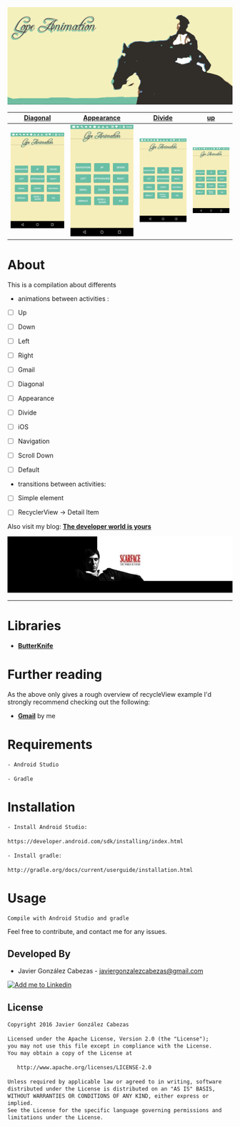 
<p align="center">
 <img src="https://github.com/CabezasGonzalezJavier/LopeAnimations/blob/master/portal1470.png" /> 
</p>


|[Diagonal](https://github.com/CabezasGonzalezJavier/LopeAnimations/blob/master/app/src/main/java/com/thedeveloperworldisyours/lope/DiagonalActivity.java) | [Appearance](https://github.com/CabezasGonzalezJavier/LopeAnimations/blob/master/app/src/main/java/com/thedeveloperworldisyours/lope/DiagonalActivity.java) | [Divide](https://github.com/CabezasGonzalezJavier/LopeAnimations/blob/master/app/src/main/java/com/thedeveloperworldisyours/lope/DiagonalActivity.java)|[up](https://github.com/CabezasGonzalezJavier/LopeAnimations/blob/master/app/src/main/java/com/thedeveloperworldisyours/lope/DiagonalActivity.java)|
| :---:        |     :---:      |     :---:       |     :---:      |
| ![animation_diagonal](https://github.com/CabezasGonzalezJavier/LopeAnimations/blob/master/diagonal.gif)   | ![animation_diagonal](https://github.com/CabezasGonzalezJavier/LopeAnimations/blob/master/appearance.gif)     | ![animation_diagonal](https://github.com/CabezasGonzalezJavier/LopeAnimations/blob/master/devide.gif)       | ![animation_diagonal](https://github.com/CabezasGonzalezJavier/LopeAnimations/blob/master/up.gif)       |

# About
  This is a compilation about differents 
  
  * animations between activities :
  
 - [ ] Up
 - [ ] Down
 - [ ] Left
 - [ ] Right
 - [ ] Gmail
 - [ ] Diagonal
 - [ ] Appearance
 - [ ] Divide
 - [ ] iOS
 - [ ] Navigation
 - [ ] Scroll Down 
 - [ ] Default
 
 
 * transitions between activities:
 
 - [ ] Simple element
 - [ ] RecyclerView -> Detail Item

  
  Also visit my blog: **[The developer world is yours](http://thedeveloperworldisyours.com)**
  
<a href="http://thedeveloperworldisyours.com/">
  <img alt="The developer world is yours" src="https://github.com/CabezasGonzalezJavier/AddTextViewButton/blob/master/TheDeveloperWordIsYours.png" />
</a>
  
---------
# Libraries

 * **[ButterKnife](https://github.com/JakeWharton/butterknife)**
 
# Further reading

  As the above only gives a rough overview of recycleView example I'd strongly recommend checking out the following:
  * **[Gmail](http://thedeveloperworldisyours.com/android/gmail-overriding-pending-transition/#sthash.oiGDKd74.dpbs)** by me
  
# Requirements

    - Android Studio

    - Gradle


# Installation

    - Install Android Studio:

    https://developer.android.com/sdk/installing/index.html

    - Install gradle:

    http://gradle.org/docs/current/userguide/installation.html

# Usage
    Compile with Android Studio and gradle


Feel free to contribute, and contact me for any issues.

Developed By
------------
* Javier González Cabezas - <javiergonzalezcabezas@gmail.com>

<a href="https://es.linkedin.com/in/javier-gonz%C3%A1lez-cabezas-8b4b2231">
  <img alt="Add me to Linkedin" src="https://github.com/JorgeCastilloPrz/EasyMVP/blob/master/art/linkedin.png" />
</a>

License
-------

    Copyright 2016 Javier González Cabezas

    Licensed under the Apache License, Version 2.0 (the "License");
    you may not use this file except in compliance with the License.
    You may obtain a copy of the License at

       http://www.apache.org/licenses/LICENSE-2.0

    Unless required by applicable law or agreed to in writing, software
    distributed under the License is distributed on an "AS IS" BASIS,
    WITHOUT WARRANTIES OR CONDITIONS OF ANY KIND, either express or implied.
    See the License for the specific language governing permissions and
    limitations under the License.


[diagonal]: https://github.com/CabezasGonzalezJavier/LopeAnimations/blob/master/app/src/main/java/com/thedeveloperworldisyours/lope/DiagonalActivity.java
[appearance]: https://github.com/CabezasGonzalezJavier/LopeAnimations/blob/master/app/src/main/java/com/thedeveloperworldisyours/lope/AppearanceActivity.java
[divide]: https://github.com/CabezasGonzalezJavier/LopeAnimations/blob/master/app/src/main/java/com/thedeveloperworldisyours/lope/DivideActivity.java
[up]: https://github.com/CabezasGonzalezJavier/LopeAnimations/blob/master/app/src/main/java/com/thedeveloperworldisyours/lope/UpActivity.java

[animation_diagonal]: https://github.com/CabezasGonzalezJavier/LopeAnimations/blob/master/diagonal.gif
[animation_appearance]: https://github.com/CabezasGonzalezJavier/LopeAnimations/blob/master/appearance.gif
[animation_divide]: https://github.com/CabezasGonzalezJavier/LopeAnimations/blob/master/devide.gif
[animation_up]: https://github.com/CabezasGonzalezJavier/LopeAnimations/blob/master/up.gif
